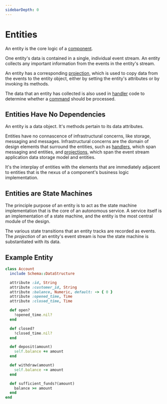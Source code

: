 ```yaml
---
sidebarDepth: 0
---
```


# Entities

An entity is the core logic of a [component](/glossary.md#component).

One entity's data is contained in a single, individual event stream. An entity collects any important information from the events in the entity's stream.

An entity has a corresponding [projection](./projections.md), which is used to copy data from the events to the entity object, either by setting the entity's attributes or by invoking its methods.

The data that an entity has collected is also used in [handler](./handlers.md) code to determine whether a [command](/glossary.md#command) should be processed.

## Entities Have No Dependencies

An entity is a data object. It's methods pertain to its data attributes.

Entities have no connascence of infrastructural concerns, like storage, messaging and messages. Infrastructural concerns are the domain of design elements that surround the entities, such as [handlers](./handlers.md), which span messaging and entities, and [projections](./projections.md), which span the event stream application data storage model and entities.

It's the interplay of entities with the elements that are immediately adjacent to entities that is the nexus of a component's business logic implementation.

## Entities are State Machines

The principle purpose of an entity is to act as the state machine implementation that is the core of an autonomous service. A service itself is an implementation of a state machine, and the entity is the most central module of the design.

The various state transitions that an entity tracks are recorded as events. The _projection_ of an entity's event stream is how the state machine is substantiated with its data.

## Example Entity

``` ruby
class Account
  include Schema::DataStructure

  attribute :id, String
  attribute :customer_id, String
  attribute :balance, Numeric, default: -> { 0 }
  attribute :opened_time, Time
  attribute :closed_time, Time

  def open?
    !opened_time.nil?
  end

  def closed?
    !closed_time.nil?
  end

  def deposit(amount)
    self.balance += amount
  end

  def withdraw(amount)
    self.balance -= amount
  end

  def sufficient_funds?(amount)
    balance >= amount
  end
end
```
